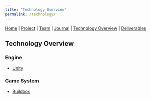 ```yaml
---
title: "Technology Overview"
permalink: /technology/
---
```


[Home](/ChildSafetyGame/) | [Project](/ChildSafetyGame/project) | [Team](/ChildSafetyGame/team) | [Journal](/ChildSafetyGame/journal) | [Technology Overview](/ChildSafetyGame/technology) | [Deliverables](/ChildSafetyGame/deliverables) 

## Technology Overview

### Engine
- [Unity](https://unity.com/)

### Game System
- [Buildbox](buildbox.com)


